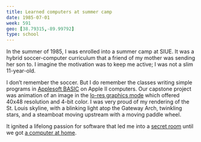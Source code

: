 ```yaml
---
title: Learned computers at summer camp
date: 1985-07-01
week: 591
geo: [38.79315,-89.99792]
type: school
---
```


In the summer of 1985, I was enrolled into a summer camp at SIUE. It was a hybrid soccer-computer curriculum that a friend of my mother was sending her son to. I imagine the motivation was to keep me active; I was not a slim 11-year-old.

I don’t remember the soccer. But I do remember the classes writing simple programs in [Applesoft BASIC](https://www.calormen.com/jsbasic/) on Apple II computers. Our capstone project was animation of an image in the [lo-res graphics mode](https://en.wikipedia.org/wiki/Apple_II_graphics?wprov=sfti1) which offered 40x48 resolution and 4-bit color. I was very proud of my rendering of the St. Louis skyline, with a blinking light atop the Gateway Arch, twinkling stars, and a steamboat moving upstream with a moving paddle wheel.

It ignited a lifelong passion for software that led me into a [secret room](/2015/04/21/mad-tony.html) until we got [a computer at home](/logs/events/1985-apple/).
